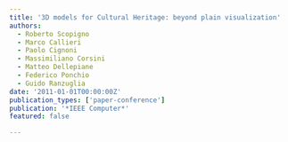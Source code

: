 ```yaml
---
title: '3D models for Cultural Heritage: beyond plain visualization'
authors:
  - Roberto Scopigno
  - Marco Callieri
  - Paolo Cignoni
  - Massimiliano Corsini
  - Matteo Dellepiane
  - Federico Ponchio
  - Guido Ranzuglia
date: '2011-01-01T00:00:00Z'
publication_types: ['paper-conference']
publication: '*IEEE Computer*'
featured: false

---
```

